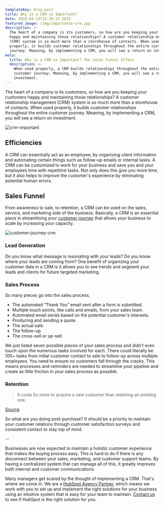 ```yaml
---
templateKey: blog-post
title: Why is a CRM so Important?
date: 2019-03-13T15:35:17.267Z
featured_image: /img/importance-crm.jpg
description: >-
  The heart of a company is its customers, so how are you keeping your customers
  happy and maintaining those relationships? A customer relationship management
  (CRM) system is so much more than a storehouse of contacts. When used
  properly, it builds customer relationships throughout the entire customer
  journey. Meaning, by implementing a CRM, you will see a return on investment.
meta:
  title: Why is a CRM so Important? The Sales Funnel Effect
  description: >-
    When used properly, a CRM builds relationships throughout the entire
    customer journey. Meaning, by implementing a CRM, you will see a return on
    investment.
---
```

The heart of a company is its customers, so how are you keeping your customers happy and maintaining those relationships? A customer relationship management (CRM) system is so much more than a storehouse of contacts. When used properly, it builds customer relationships throughout the entire customer journey. Meaning, by implementing a CRM, you will see a return on investment.

![crm-important](/img/importance-crm-sm.jpg "crm-important")

## Efficiencies

A CRM can essentially act as an employee, by organizing client information and automating certain things such as follow-up emails or internal tasks. A CRM can be customized to work for your business and save you and your employees time with repetitive tasks. Not only does this give you more time, but it also helps to improve the customer's experience by eliminating potential human errors.

## Sales Funnel

From awareness to sale, to retention, a CRM can be used on the sales, service, and marketing side of the business. Basically, a CRM is an essential piece in streamlining your [customer journey](http://www.stevewhittington.com/four-stages-customer-journey/) that allows your business to scale by increasing your capacity. 

![customer-journey-crm](/img/customer-journey-codifying.jpg "customer-journey-crm")

### Lead Generation

Do you know what message is resonating with your leads? Do you know where your leads are coming from? One benefit of organizing your customer data in a CRM is it allows you to see trends and segment your leads and clients for future targeted marketing. 

### Sales Process

So many pieces go into the sales process. 

* The automated “Thank You” email sent after a form is submitted. 
* Multiple touch points, like calls and emails, from your sales team. 
* Automated email series based on the potential customer's interests. 
* Producing and sending a quote. 
* The actual sale. 
* The follow-up. 
* The cross-sell or up-sell. 

We just listed seven possible pieces of your sales process and didn’t even touch upon the numerous tasks involved for each. There could literally be 100+ tasks from initial customer contact to sale to follow-up across multiple employees. You need to ensure no customers fall through the cracks. This means processes and reminders are needed to streamline your pipeline and create as little friction in your sales process as possible.

### Retention

> It costs 5x more to acquire a new customer than retaining an existing one. 

[Source](https://www.outboundengine.com/blog/customer-retention-marketing-vs-customer-acquisition-marketing/)

So what are you doing post-purchase? It should be a priority to maintain your customer relations through customer satisfaction surveys and consistent contact to stay top of mind. 

\--

Businesses are now expected to maintain a holistic customer experience that makes the buying process easy. This is hard to do if there is any disconnect between your sales, marketing, and customer support teams. By having a centralized system that can manage all of this, it greatly improves both internal and customer communications.

Many managers get scared by the thought of implementing a CRM. That's where we come in. We are a [HubSpot Agency Partner](https://www.graphicintuitions.com/blog/gi-is-a-hubspot-agency-partner/), which means we work with you to set up and implement the right solutions for your business using an intuitive system that is easy for your team to maintain. [Contact us](https://www.graphicintuitions.com/contact) to see if HubSpot is the right solution for you.
